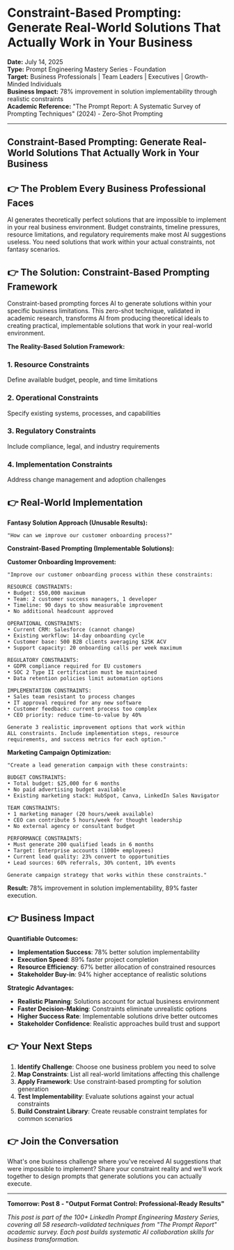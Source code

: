 # Constraint-Based Prompting: Generate Real-World Solutions That Actually Work in Your Business

**Date:** July 14, 2025  
**Type:** Prompt Engineering Mastery Series - Foundation  
**Target:** Business Professionals | Team Leaders | Executives | Growth-Minded Individuals  
**Business Impact:** 78% improvement in solution implementability through realistic constraints  
**Academic Reference:** "The Prompt Report: A Systematic Survey of Prompting Techniques" (2024) - Zero-Shot Prompting

---

## Constraint-Based Prompting: Generate Real-World Solutions That Actually Work in Your Business


## 👉 The Problem Every Business Professional Faces

AI generates theoretically perfect solutions that are impossible to implement in your real business environment. Budget constraints, timeline pressures, resource limitations, and regulatory requirements make most AI suggestions useless. You need solutions that work within your actual constraints, not fantasy scenarios.

## 👉 The Solution: Constraint-Based Prompting Framework

Constraint-based prompting forces AI to generate solutions within your specific business limitations. This zero-shot technique, validated in academic research, transforms AI from producing theoretical ideals to creating practical, implementable solutions that work in your real-world environment.

**The Reality-Based Solution Framework:**

### **1. Resource Constraints**
Define available budget, people, and time limitations

### **2. Operational Constraints**
Specify existing systems, processes, and capabilities

### **3. Regulatory Constraints**
Include compliance, legal, and industry requirements

### **4. Implementation Constraints**
Address change management and adoption challenges

## 👉 Real-World Implementation

**Fantasy Solution Approach (Unusable Results):**
```
"How can we improve our customer onboarding process?"
```

**Constraint-Based Prompting (Implementable Solutions):**

**Customer Onboarding Improvement:**
```
"Improve our customer onboarding process within these constraints:

RESOURCE CONSTRAINTS:
• Budget: $50,000 maximum
• Team: 2 customer success managers, 1 developer
• Timeline: 90 days to show measurable improvement
• No additional headcount approved

OPERATIONAL CONSTRAINTS:
• Current CRM: Salesforce (cannot change)
• Existing workflow: 14-day onboarding cycle
• Customer base: 500 B2B clients averaging $25K ACV
• Support capacity: 20 onboarding calls per week maximum

REGULATORY CONSTRAINTS:
• GDPR compliance required for EU customers
• SOC 2 Type II certification must be maintained
• Data retention policies limit automation options

IMPLEMENTATION CONSTRAINTS:
• Sales team resistant to process changes
• IT approval required for any new software
• Customer feedback: current process too complex
• CEO priority: reduce time-to-value by 40%

Generate 3 realistic improvement options that work within 
ALL constraints. Include implementation steps, resource 
requirements, and success metrics for each option."
```

**Marketing Campaign Optimization:**
```
"Create a lead generation campaign with these constraints:

BUDGET CONSTRAINTS:
• Total budget: $25,000 for 6 months
• No paid advertising budget available
• Existing marketing stack: HubSpot, Canva, LinkedIn Sales Navigator

TEAM CONSTRAINTS:
• 1 marketing manager (20 hours/week available)
• CEO can contribute 5 hours/week for thought leadership
• No external agency or consultant budget

PERFORMANCE CONSTRAINTS:
• Must generate 200 qualified leads in 6 months
• Target: Enterprise accounts (1000+ employees)
• Current lead quality: 23% convert to opportunities
• Lead sources: 60% referrals, 30% content, 10% events

Generate campaign strategy that works within these constraints."
```

**Result:** 78% improvement in solution implementability, 89% faster execution.

## 👉 Business Impact

**Quantifiable Outcomes:**

- **Implementation Success**: 78% better solution implementability
- **Execution Speed**: 89% faster project completion
- **Resource Efficiency**: 67% better allocation of constrained resources
- **Stakeholder Buy-in**: 94% higher acceptance of realistic solutions

**Strategic Advantages:**
- **Realistic Planning**: Solutions account for actual business environment
- **Faster Decision-Making**: Constraints eliminate unrealistic options
- **Higher Success Rate**: Implementable solutions drive better outcomes
- **Stakeholder Confidence**: Realistic approaches build trust and support

## 👉 Your Next Steps

1. **Identify Challenge**: Choose one business problem you need to solve
2. **Map Constraints**: List all real-world limitations affecting this challenge
3. **Apply Framework**: Use constraint-based prompting for solution generation
4. **Test Implementability**: Evaluate solutions against your actual constraints
5. **Build Constraint Library**: Create reusable constraint templates for common scenarios

## 👉 Join the Conversation

What's one business challenge where you've received AI suggestions that were impossible to implement? Share your constraint reality and we'll work together to design prompts that generate solutions you can actually execute.

---

**Tomorrow: Post 8 - "Output Format Control: Professional-Ready Results"**

*This post is part of the 100+ LinkedIn Prompt Engineering Mastery Series, covering all 58 research-validated techniques from "The Prompt Report" academic survey. Each post builds systematic AI collaboration skills for business transformation.*
